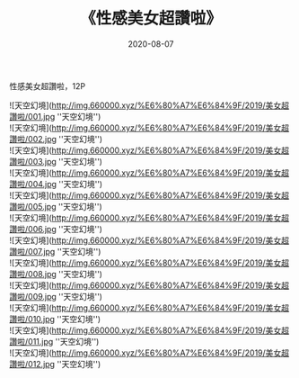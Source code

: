 ﻿---
layout: post
title:  《性感美女超讚啦》
date:   2020-08-07
img: http://img.660000.xyz/%E6%80%A7%E6%84%9F/2019/美女超讚啦/000.jpg
categories: [美女, 性感, 泳衣]
---

性感美女超讚啦，12P

![天空幻境](http://img.660000.xyz/%E6%80%A7%E6%84%9F/2019/美女超讚啦/001.jpg ''天空幻境'') <br>
![天空幻境](http://img.660000.xyz/%E6%80%A7%E6%84%9F/2019/美女超讚啦/002.jpg ''天空幻境'') <br>
![天空幻境](http://img.660000.xyz/%E6%80%A7%E6%84%9F/2019/美女超讚啦/003.jpg ''天空幻境'') <br>
![天空幻境](http://img.660000.xyz/%E6%80%A7%E6%84%9F/2019/美女超讚啦/004.jpg ''天空幻境'') <br>
![天空幻境](http://img.660000.xyz/%E6%80%A7%E6%84%9F/2019/美女超讚啦/005.jpg ''天空幻境'') <br>
![天空幻境](http://img.660000.xyz/%E6%80%A7%E6%84%9F/2019/美女超讚啦/006.jpg ''天空幻境'') <br>
![天空幻境](http://img.660000.xyz/%E6%80%A7%E6%84%9F/2019/美女超讚啦/007.jpg ''天空幻境'') <br>
![天空幻境](http://img.660000.xyz/%E6%80%A7%E6%84%9F/2019/美女超讚啦/008.jpg ''天空幻境'') <br>
![天空幻境](http://img.660000.xyz/%E6%80%A7%E6%84%9F/2019/美女超讚啦/009.jpg ''天空幻境'') <br>
![天空幻境](http://img.660000.xyz/%E6%80%A7%E6%84%9F/2019/美女超讚啦/010.jpg ''天空幻境'') <br>
![天空幻境](http://img.660000.xyz/%E6%80%A7%E6%84%9F/2019/美女超讚啦/011.jpg ''天空幻境'') <br>
![天空幻境](http://img.660000.xyz/%E6%80%A7%E6%84%9F/2019/美女超讚啦/012.jpg ''天空幻境'') <br>

